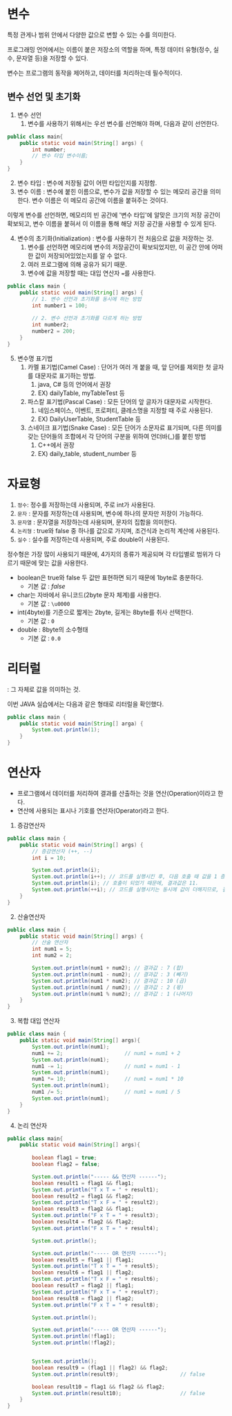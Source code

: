 # 변수
특정 관게나 범위 안에서 다양한 값으로 변할 수 있는 수를 의미한다. 

프로그래밍 언어에서는 이름이 붙은 저장소의 역할을 하며, 특정 데이터 유형(정수, 실수, 문자열 등)을 저장할 수 있다. 

변수는 프로그램의 동작을 제어하고, 데이터를 처리하는데 필수적이다. 

## 변수 선언 및 초기화 
1. 변수 선언
   1. 변수를 사용하기 위해서는 우선 변수를 선언해야 하며, 다음과 같이 선언한다. 
```java
public class main{
    public static void main(String[] args) {
        int number;
        // 변수 타입 변수이름;
    }
}
```
2. 변수 타입 : 변수에 저장될 값이 어떤 타입인지를 지정함.
3. 변수 이름 : 변수에 붙힌 이름으로, 변수가 값을 저장할 수 있는 메모리 공간을 의미한다. 변수 이름은 이 메모리 공간에 이름을 붙혀주는 것이다.

이렇게 변수를 선언하면, 메모리의 빈 공간에 '변수 타입'에 알맞은 크기의 저장 공간이 확보되고,
변수 이름을 붙혀서 이 이름을 통해 해당 저장 공간을 사용할 수 있게 된다. 

4. 변수의 초기화(Initialization) : 변수를 사용하기 전 처음으로 값을 저장하는 것. 
   1. 변수를 선언하면 메모리에 변수의 저장공간이 확보되었지만, 이 공간 안에 어떠한 값이 저장되어있었는지를 알 수 없다. 
   2. 여러 프로그램에 의해 공유가 되기 때문.
   3. 변수에 값을 저장할 때는 대입 연산자 `=`를 사용한다.
```java
public class main {
    public static void main(String[] args) {
        // 1. 변수 선언과 초기화를 동시에 하는 방법
        int number1 = 100;
        
        // 2. 변수 선언과 초기화를 다르게 하는 방법
        int number2;
        number2 = 200;
    }
}
```
5. 변수명 표기법
   1. 카멜 표기법(Camel Case) : 단어가 여러 개 붙을 때, 앞 단어를 제외한 첫 글자를 대문자로 표기하는 방법. 
      1. java, C# 등의 언어에서 권장 
      2. EX) dailyTable, myTableTest 등
   2. 파스칼 표기법(Pascal Case) : 모든 단어의 앞 글자가 대문자로 시작한다. 
      1. 네임스페이스, 이벤트, 프로퍼티, 클레스명을 지정할 때 주로 사용된다. 
      2. EX) DailyUserTable, StudentTable 등
   3. 스네이크 표기법(Snake Case) : 모든 단어가 소문자료 표기되며, 다른 의미를 갖는 단어들의 조합에서 각 단어의 구분을 위하여 언더바(_)를 붙힌 방법
      1. C++에서 권장
      2. EX) daily_table, student_number 등


# 자료형 
1. `정수`: 정수를 저장하는데 사용되며, 주로 int가 사용된다. 
2. `문자` : 문자를 저장하는데 사용되며, 변수에 하나의 문자만 저장이 가능하다.
3. `문자열` : 문자열을 저장하는데 사용되며, 문자의 집합을 의미한다. 
4. `논리형` : true와 false 중 하나를 값으로 가지며, 조건식과 논리적 계산에 사용된다.
5. `실수` : 실수를 저장하는데 사용되며, 주로 double이 사용된다.

정수형은 가장 많이 사용되기 때문에, 4가지의 종류가 제공되며
각 타입별로 범위가 다르기 때문에 맞는 값을 사용한다. 

- boolean은 true와 false 두 값만 표현하면 되기 때문에 1byte로 충분하다.
  - 기본 값 : *false*
- char는 자바에서 유니코드(2byte 문자 체계)를 사용한다.
  - 기본 값 : `\u0000`
- int(4byte)를 기준으로 짧게는 2byte, 길게는 8byte를 취사 선택한다.
  - 기본 값 : `0`
- double : 8byte의 소수형태 
  - 기본 값 : `0.0`



# 리터럴
: 그 자체로 값을 의미하는 것.

이번 JAVA 실습에서는 다음과 같은 형태로 리터럴을 확인했다. 
```java
public class main {
    public static void main(String[] arga) {
        System.out.println(1);
    } 
}
```


# 연산자
- 프로그램에서 데이터를 처리하여 결과를 산출하는 것을 연산(Operation)이라고 한다.
- 연산에 사용되는 표시나 기호를 연산자(Operator)라고 한다.

1. 증감연산자
```java
public class main {
    public static void main(String[] args) {
        // 증감연산자 (++, --)
        int i = 10;

        System.out.println(i);
        System.out.println(i++); // 코드를 실행시킨 후, 다음 호출 때 값을 1 증가시기므로 결과값은 10.
        System.out.println(i); // 호출이 되었기 때문에, 결과값은 11.
        System.out.println(++i); // 코드를 실행시키는 동시에 값이 더해지므로, 결과값은 12.
    }
}
```
2. 산술연산자
```java
public class main {
    public static void main(String[] args) {
        // 산술 연산자 
        int num1 = 5;
        int num2 = 2;

        System.out.println(num1 + num2); // 결과값 : 7 (합)
        System.out.println(num1 - num2); // 결과값 : 3 (빼기)
        System.out.println(num1 * num2); // 결과값 : 10 (곱)
        System.out.println(num1 / num2); // 결과값 : 2 (몫)
        System.out.println(num1 % num2); // 결과값 : 1 (나머지)
    }
}
```
3. 복합 대입 연산자 
```java
public class main {
    public static void main(String[] args){
        System.out.println(num1);
        num1 += 2;                    // num1 = num1 + 2
        System.out.println(num1);
        num1 -= 1;                    // num1 = num1 - 1
        System.out.println(num1);
        num1 *= 10;                   // num1 = num1 * 10
        System.out.println(num1);
        num1 /= 5;                    // num1 = num1 / 5
        System.out.println(num1);
    }
}
```
4. 논리 연산자 
```java
public class main{
    public static void main(String[] args){
        
        boolean flag1 = true;
        boolean flag2 = false;

        System.out.println("----- && 연산자 ------");
        boolean result1 = flag1 && flag1;
        System.out.println("T x T = " + result1);
        boolean result2 = flag1 && flag2;
        System.out.println("T x F = " + result2);
        boolean result3 = flag2 && flag1;
        System.out.println("F x T = " + result3);
        boolean result4 = flag2 && flag2;
        System.out.println("F x T = " + result4);

        System.out.println();

        System.out.println("----- OR 연산자 ------");
        boolean result5 = flag1 || flag1;
        System.out.println("T x T = " + result5);
        boolean result6 = flag1 || flag2;
        System.out.println("T x F = " + result6);
        boolean result7 = flag2 || flag1;
        System.out.println("F x T = " + result7);
        boolean result8 = flag2 || flag2;
        System.out.println("F x T = " + result8);

        System.out.println();

        System.out.println("----- OR 연산자 ------");
        System.out.println(!flag1);
        System.out.println(!flag2);


        System.out.println();
        boolean result9 = (flag1 || flag2) && flag2;
        System.out.println(result9);                    // false

        boolean result10 = flag1 && flag2 && flag2;
        System.out.println(result10);                   // false
    }
}
```